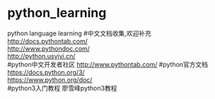 # python_learning
python language learning
#中文文档收集,欢迎补充
http://docs.pythontab.com/ <br>
http://www.pythondoc.com/  <br>
http://python.usyiyi.cn/   <br>
#python中文开发者社区
http://www.pythontab.com/
#python官方文档
https://docs.python.org/3/  <br>
https://www.python.org/doc/ <br>
#python3入门教程
廖雪峰python3教程

